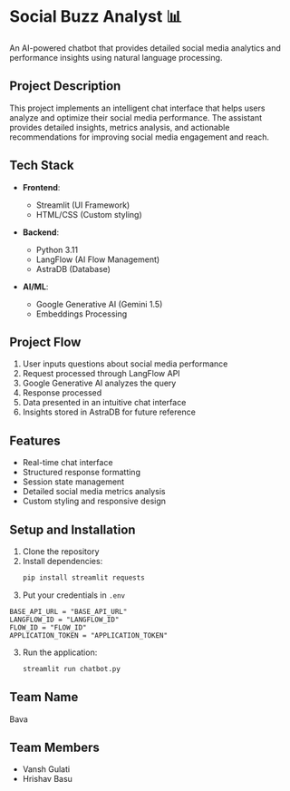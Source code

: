 # Social Buzz Analyst 📊 

An AI-powered chatbot that provides detailed social media analytics and performance insights using natural language processing.

## Project Description
This project implements an intelligent chat interface that helps users analyze and optimize their social media performance. The assistant provides detailed insights, metrics analysis, and actionable recommendations for improving social media engagement and reach.

## Tech Stack
- **Frontend**: 
  - Streamlit (UI Framework)
  - HTML/CSS (Custom styling)

- **Backend**:
  - Python 3.11
  - LangFlow (AI Flow Management)
  - AstraDB (Database)

- **AI/ML**:
  - Google Generative AI (Gemini 1.5)
  - Embeddings Processing


## Project Flow
1. User inputs questions about social media performance
2. Request processed through LangFlow API
3. Google Generative AI analyzes the query
4. Response processed
5. Data presented in an intuitive chat interface
6. Insights stored in AstraDB for future reference

## Features
- Real-time chat interface
- Structured response formatting
- Session state management
- Detailed social media metrics analysis
- Custom styling and responsive design

## Setup and Installation
1. Clone the repository
2. Install dependencies:
   ```bash
   pip install streamlit requests
   ```
3. Put your credentials in ```.env```
  ```
  BASE_API_URL = "BASE_API_URL"
  LANGFLOW_ID = "LANGFLOW_ID"
  FLOW_ID = "FLOW_ID"
  APPLICATION_TOKEN = "APPLICATION_TOKEN"
  ```
3. Run the application:
   ```bash
   streamlit run chatbot.py
   ```

## Team Name
Bava

## Team Members
- Vansh Gulati
- Hrishav Basu 
